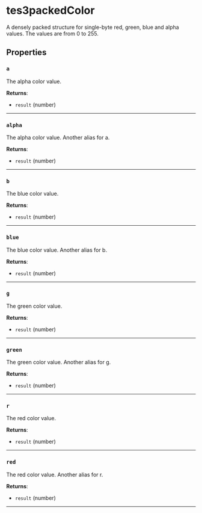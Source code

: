 # tes3packedColor

A densely packed structure for single-byte red, green, blue and alpha values. The values are from 0 to 255.

## Properties

### `a`

The alpha color value.

**Returns**:

* `result` (number)

***

### `alpha`

The alpha color value. Another alias for a.

**Returns**:

* `result` (number)

***

### `b`

The blue color value.

**Returns**:

* `result` (number)

***

### `blue`

The blue color value. Another alias for b.

**Returns**:

* `result` (number)

***

### `g`

The green color value.

**Returns**:

* `result` (number)

***

### `green`

The green color value. Another alias for g.

**Returns**:

* `result` (number)

***

### `r`

The red color value.

**Returns**:

* `result` (number)

***

### `red`

The red color value. Another alias for r.

**Returns**:

* `result` (number)

***

